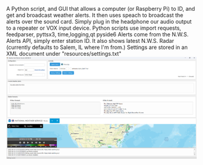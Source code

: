 A Python script, and GUI that allows a computer (or Raspberry Pi) to ID, and get and broadcast weather alerts. It then uses speach to broadcast the alerts over the sound card.  Simply plug in the headphone our audio output to a repeater or VOX input device.  Python scripts use import requests, feedparser, pyttsx3, time,logging,qt pyside6
Alerts come from the N.W.S. Alerts API, simply enter station ID.  It also shows latest N.W.S. Radar (currently defaults to Salem, IL where I'm from.)
Settings are stored in an XML document under "resources/settings.txt"
<img src="https://github.com/nicarley/PythonWeatherAlerts/blob/master/resources/pyweather.png?raw=true" />

